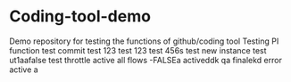 # Coding-tool-demo
Demo repository for testing the functions of github/coding tool
Testing PI function
test
commit test 123
test
123
test
456s
test new instance
test ut1aafalse
test throttle active all flows -FALSEa
activeddk
qa finalekd
error
active
a
